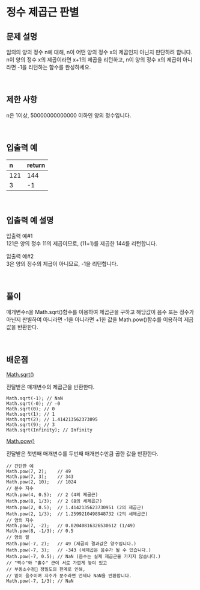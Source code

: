 # 정수 제곱근 판별
## 문제 설명
임의의 양의 정수 n에 대해, n이 어떤 양의 정수 x의 제곱인지 아닌지 판단하려 합니다.
n이 양의 정수 x의 제곱이라면 x+1의 제곱을 리턴하고, n이 양의 정수 x의 제곱이 아니라면 -1을 리턴하는 함수를 완성하세요.

<br/>

## 제한 사항
n은 1이상, 50000000000000 이하인 양의 정수입니다.

<br/>

## 입출력 예
|n|return|
|:---|:---|
|121|144|
|3|-1|

<br/>

## 입출력 예 설명
입출력 예#1    
121은 양의 정수 11의 제곱이므로, (11+1)를 제곱한 144를 리턴합니다.

입출력 예#2     
3은 양의 정수의 제곱이 아니므로, -1을 리턴합니다.

<br/>

## 풀이
매개변수n을 Math.sqrt()함수를 이용하여 제곱근을 구하고 해당값이 음수 또는 정수가 아닌지 판별하여 아니라면 -1을 아니라면 +1한 값을 Math.pow()함수를 이용하여 제곱값을  반환한다.

<br/>

## 배운점
[Math.sqrt()](https://developer.mozilla.org/en-US/docs/Web/JavaScript/Reference/Global_Objects/Math/sqrt)

전달받은 매개변수의 제곱근을 반환한다.

```
Math.sqrt(-1); // NaN
Math.sqrt(-0); // -0
Math.sqrt(0); // 0
Math.sqrt(1); // 1
Math.sqrt(2); // 1.414213562373095
Math.sqrt(9); // 3
Math.sqrt(Infinity); // Infinity
```

[Math.pow()](https://developer.mozilla.org/ko/docs/Web/JavaScript/Reference/Global_Objects/Math/pow)

전달받은 첫번째 매개변수를 두번째 매개변수만큼 곱한 값을 반환한다.

```
// 간단한 예
Math.pow(7, 2);    // 49
Math.pow(7, 3);    // 343
Math.pow(2, 10);   // 1024
// 분수 지수
Math.pow(4, 0.5);  // 2 (4의 제곱근)
Math.pow(8, 1/3);  // 2 (8의 세제곱근)
Math.pow(2, 0.5);  // 1.4142135623730951 (2의 제곱근)
Math.pow(2, 1/3);  // 1.2599210498948732 (2의 세제곱근)
// 양의 지수
Math.pow(7, -2);   // 0.02040816326530612 (1/49)
Math.pow(8, -1/3); // 0.5
// 양의 밑
Math.pow(-7, 2);   // 49 (제곱의 결과값은 양수입니다.)
Math.pow(-7, 3);   // -343 (세제곱은 음수가 될 수 있습니다.)
Math.pow(-7, 0.5); // NaN (음수는 실제 제곱근을 가지지 않습니다.)
// "짝수"와 "홀수" 근이 서로 가깝게 놓여 있고
// 부동소수점 정밀도의 한계로 인해,
// 밑이 음수이며 지수가 분수라면 언제나 NaN을 반환합니다.
Math.pow(-7, 1/3); // NaN
```

